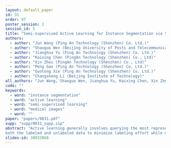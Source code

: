 ```yaml
---
layout: default_paper
id: 31
order: 97
poster_session: 2
session_id: 5
title: "Semi-supervised Active Learning for Instance Segmentation via Scoring Predictions"
authors:
  - author: "Jun Wang (Ping An Technology (Shenzhen) Co. Ltd.)"
  - author: "Shaoguo Wen (Beijing University of Posts and Telecommunications)"
  - author: "Jianghua Yu (Ping An Technology (Shenzhen) Co. Ltd.)"
  - author: "Kaixing Chen (PingAn Technology (Shenzhen) Co., Ltd)"
  - author: "Xin Zhou (PingAn Technology (Shenzhen) Co., Ltd)"
  - author: "Peng Gao (Ping An Technology (Shenzhen) Co. Ltd.)"
  - author: "Guotong Xie (Ping An Technology (Shenzhen) Co. Ltd.)"
  - author: "Changsheng Li (Beijing Institute of Technology)"
all_authors: "Jun Wang, Shaoguo Wen, Jianghua Yu, Kaixing Chen, Xin Zhou, Peng Gao, Guotong Xie and Changsheng Li"
code: ""
keywords:
  - word: "instance segmentation"
  - word: "active learning"
  - word: "semi-supervised learning"
  - word: "medical images"
  - word: ""
paper: "papers/0031.pdf"
supp: "supp/0031_supp.zip"
abstract: "Active learning generally involves querying the most representative samples for human labeling, which has been widely studied in many fields such as image classification and object detection. However, its potential has not been explored in the more complex instance segmentation task that usually has relatively higher annotation cost. In this paper, we propose a novel and principled semi-supervised active learning framework for instance segmentation. Specifically, we present an uncertainty sampling strategy named Triplet Scoring Predictions (TSP) to explicitly incorporate samples ranking clues from classes, bounding boxes and masks. Moreover, we devise a progressive pseudo labeling regime using the above TSP in semi-supervised manner, it can leverage
both the labeled and unlabeled data to minimize labeling effort while maximize performance of instance segmentation. Results on medical images datasets demonstrate that the proposed method results in the embodiment of knowledge from available data in a meaningful way. The extensive quantitatively and qualitatively experiments show that, our method can yield the best-performing model with notable less annotation costs, compared with state-of-the-arts."
slides-id: 38933868
---
```

